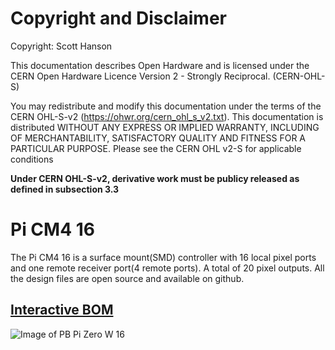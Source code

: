 # Copyright and Disclaimer
Copyright: Scott Hanson

This documentation describes Open Hardware and is licensed under the CERN Open Hardware Licence Version 2 - Strongly Reciprocal. (CERN-OHL-S)

You may redistribute and modify this documentation under the terms of the CERN OHL-S-v2 (https://ohwr.org/cern_ohl_s_v2.txt). This documentation is distributed WITHOUT ANY EXPRESS OR IMPLIED WARRANTY, INCLUDING OF MERCHANTABILITY, SATISFACTORY QUALITY AND FITNESS FOR A PARTICULAR PURPOSE. Please see the CERN OHL v2-S for applicable conditions

**Under CERN OHL-S-v2, derivative work must be publicy released as defined in subsection 3.3**

# Pi CM4 16

The Pi CM4 16 is a surface mount(SMD) controller with 16 local pixel ports and one remote receiver port(4 remote ports). A total of 20 pixel outputs. All the design files are open source and available on github.

## [Interactive BOM](https://computergeek1507.github.io/PB_16/Pi_CM4_16_SMD/bom/ibom)

![Image of PB Pi Zero W 16](https://github.com/computergeek1507/PB_16/raw/master/Pi_CM4_16_SMD/Pi_CM4_16.png)




